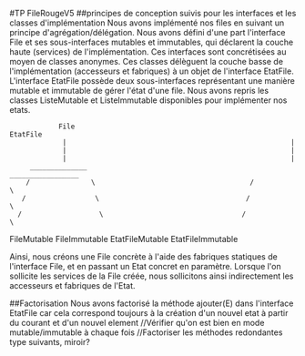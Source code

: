 #TP FileRougeV5
##principes de conception suivis pour les interfaces et les classes d'implémentation
Nous avons implémenté nos files en suivant un principe d'agrégation/délégation.
Nous avons défini d'une part l'interface File et ses sous-interfaces mutables et immutables, qui déclarent la couche haute (services) de l'implémentation.
Ces interfaces sont concrétisées au moyen de classes anonymes. Ces classes délèguent la couche basse de l'implémentation (accesseurs et fabriques) à un objet de l'interface EtatFile.
L'interface EtatFile possède deux sous-interfaces représentant une manière mutable et immutable de gérer l'état d'une file.
Nous avons repris les classes ListeMutable et ListeImmutable disponibles pour implémenter nos etats.


                File                                                  EtatFile
                 |                                                       |
                 |                                                       |
                 |                                                       |
         ______________                                         _________________
        /               \                                      /                 \
       /                 \                                    /                   \
      /                   \                                  /                     \
 FileMutable            FileImmutable                 EtatFileMutable          EtatFileImmutable

Ainsi, nous créons une File concrète à l'aide des fabriques statiques de l'interface File, et en passant un Etat concret en paramètre.
Lorsque l'on sollicite les services de la File créée, nous sollicitons ainsi indirectement les accesseurs et fabriques de l'Etat.

##Factorisation
Nous avons factorisé la méthode ajouter(E) dans l'interface EtatFile car cela correspond toujours à la création d'un nouvel etat à partir du courant et d'un nouvel element
//Vérifier qu'on est bien en mode mutable/immutable à chaque fois
//Factoriser les méthodes redondantes type suivants, miroir?